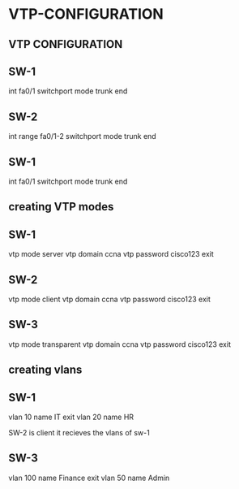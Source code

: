 # VTP-CONFIGURATION
VTP CONFIGURATION
------------------

SW-1
------
int fa0/1
switchport mode trunk 
end

SW-2
------
int range fa0/1-2
switchport mode trunk 
end

SW-1
------
int fa0/1
switchport mode trunk 
end

creating VTP modes
-----------------

SW-1
------
vtp mode server
vtp domain ccna
vtp password cisco123
exit

SW-2
----
vtp mode client
vtp domain ccna
vtp password cisco123
exit

SW-3
----
vtp mode transparent
vtp domain ccna
vtp password cisco123
exit

creating vlans
----------------
SW-1
-----
vlan 10
name IT 
exit
vlan 20
name HR

SW-2
is client it recieves the vlans of sw-1


SW-3
-----
vlan 100
name Finance
exit
vlan 50
name Admin
